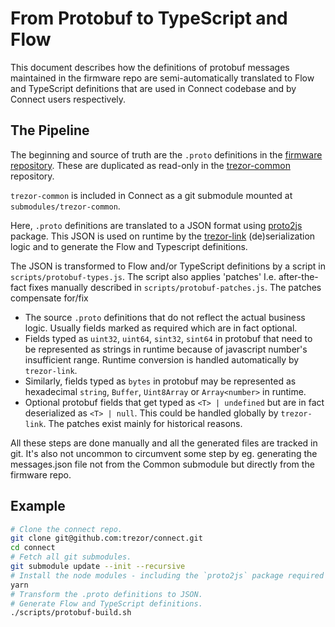 # From Protobuf to TypeScript and Flow

This document describes how the definitions of protobuf messages maintained in the
firmware repo are semi-automatically translated to Flow and TypeScript definitions that are used in Connect codebase and by Connect users respectively.

## The Pipeline

The beginning and source of truth are the `.proto` definitions in the [firmware repository](https://github.com/trezor/trezor-firmware/tree/master/common/protob). These are duplicated as read-only in the [trezor-common](https://github.com/trezor/trezor-common) repository.

`trezor-common` is included in Connect as a git submodule mounted at `submodules/trezor-common`.

Here, `.proto` definitions are translated to a JSON format using [proto2js](https://www.npmjs.com/package/proto2js) package. This JSON is used on runtime by the [trezor-link](https://github.com/trezor/trezor-link/) (de)serialization logic and to generate the Flow and Typescript definitions.

The JSON is transformed to Flow and/or TypeScript definitions by a script in `scripts/protobuf-types.js`. The script also applies 'patches' I.e. after-the-fact fixes manually described in `scripts/protobuf-patches.js`. The patches compensate for/fix
- The source `.proto` definitions that do not reflect the actual business logic. Usually fields marked as required which are in fact optional.
- Fields typed as `uint32`, `uint64`, `sint32`, `sint64` in protobuf that need to be represented as strings in runtime because of javascript number's insufficient range. Runtime conversion is handled automatically by `trezor-link`.
- Similarly, fields typed as `bytes` in protobuf may be represented as hexadecimal `string`, `Buffer`, `Uint8Array` or `Array<number>` in runtime.
- Optional protobuf fields that get typed as `<T> | undefined` but are in fact deserialized as `<T> | null`. This could be handled globally by `trezor-link`. The patches exist mainly for historical reasons.

All these steps are done manually and all the generated files are tracked in git. It's also not uncommon to circumvent
some step by eg. generating the messages.json file not from the Common submodule but directly from the firmware repo.

## Example

```bash
# Clone the connect repo.
git clone git@github.com:trezor/connect.git
cd connect
# Fetch all git submodules.
git submodule update --init --recursive
# Install the node modules - including the `proto2js` package required in the next step.
yarn
# Transform the .proto definitions to JSON.
# Generate Flow and TypeScript definitions.
./scripts/protobuf-build.sh
```